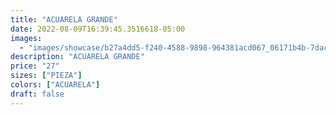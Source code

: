 ```yaml
---
title: "ACUARELA GRANDE"
date: 2022-08-09T16:39:45.3516618-05:00
images:
  - "images/showcase/b27a4dd5-f240-4588-9898-964381acd067_06171b4b-7dac-4af3-8213-688487ebb086.webp"
description: "ACUARELA GRANDE"
price: "27"
sizes: ["PIEZA"]
colors: ["ACUARELA"]
draft: false
---
```

